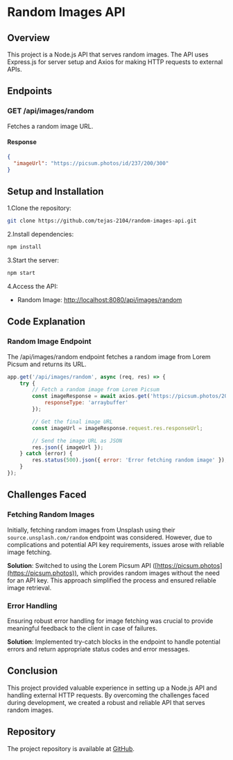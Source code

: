 # Random Images API

## Overview

This project is a Node.js API that serves random images. The API uses Express.js for server setup and Axios for making HTTP requests to external APIs.

## Endpoints

### GET /api/images/random

Fetches a random image URL.

#### Response

```json
{
  "imageUrl": "https://picsum.photos/id/237/200/300"
}
```
## Setup and Installation

1.Clone the repository:

```bash
git clone https://github.com/tejas-2104/random-images-api.git
```

2.Install dependencies:

```bash
npm install
```

3.Start the server:

```bash
npm start
```
4.Access the API:

- Random Image: [http://localhost:8080/api/images/random](http://localhost:8080/api/images/random)

## Code Explanation

### Random Image Endpoint

The /api/images/random endpoint fetches a random image from Lorem Picsum and returns its URL.

```Javascript
app.get('/api/images/random', async (req, res) => {
    try {
        // Fetch a random image from Lorem Picsum
        const imageResponse = await axios.get('https://picsum.photos/200/300', {
            responseType: 'arraybuffer'
        });

        // Get the final image URL
        const imageUrl = imageResponse.request.res.responseUrl;

        // Send the image URL as JSON
        res.json({ imageUrl });
    } catch (error) {
        res.status(500).json({ error: 'Error fetching random image' });
    }
});

```


## Challenges Faced

### Fetching Random Images

Initially, fetching random images from Unsplash using their `source.unsplash.com/random` endpoint was considered. However, due to complications and potential API key requirements, issues arose with reliable image fetching.

**Solution**: Switched to using the Lorem Picsum API ([https://picsum.photos](https://picsum.photos)), which provides random images without the need for an API key. This approach simplified the process and ensured reliable image retrieval.

### Error Handling

Ensuring robust error handling for image fetching was crucial to provide meaningful feedback to the client in case of failures.

**Solution**: Implemented try-catch blocks in the endpoint to handle potential errors and return appropriate status codes and error messages.

## Conclusion

This project provided valuable experience in setting up a Node.js API and handling external HTTP requests. By overcoming the challenges faced during development, we created a robust and reliable API that serves random images.

## Repository

The project repository is available at [GitHub](https://github.com/tejas-2104/random-images-api.git).
